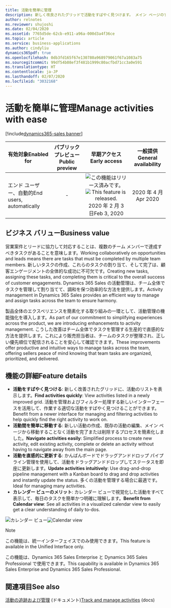 ```yaml
---
title: 活動を簡単に管理
description: 新しく改良されたグリッドで活動をすばやく見つけます。 メイン ページのすべての活動をシンプルかつ簡単に操作します。 ドラッグアンドドロップを使用して、活動を直感的に更新します。 視覚化されたカレンダー ビューで活動をすべて表示します。
author: relnotes
ms.reviewer: shujoshi
ms.date: 02/04/2020
ms.assetid: 7765d5de-62cb-e911-a96a-000d3a4f36ce
ms.topic: article
ms.service: business-applications
ms.author: cindyliu
dynamics365pdf: true
ms.openlocfilehash: 0db3fd165f67e130780a968979061f67a1083a75
ms.sourcegitcommit: 99df54b08ef3f481b1999c80acfbd71cc3a0e591
ms.translationtype: HT
ms.contentlocale: ja-JP
ms.lasthandoff: 02/07/2020
ms.locfileid: "3032168"
---
```

# <a name="manage-activities-with-ease"></a><span data-ttu-id="e4f70-106">活動を簡単に管理</span><span class="sxs-lookup"><span data-stu-id="e4f70-106">Manage activities with ease</span></span>
[!include[dynamics365-sales banner](../includes/dynamics365-sales.md)]

| <span data-ttu-id="e4f70-107">有効対象</span><span class="sxs-lookup"><span data-stu-id="e4f70-107">Enabled for</span></span>    |  <span data-ttu-id="e4f70-108">パブリック プレビュー</span><span class="sxs-lookup"><span data-stu-id="e4f70-108">Public preview</span></span> | <span data-ttu-id="e4f70-109">早期アクセス</span><span class="sxs-lookup"><span data-stu-id="e4f70-109">Early access</span></span> | <span data-ttu-id="e4f70-110">一般提供</span><span class="sxs-lookup"><span data-stu-id="e4f70-110">General availability</span></span> | 
| ---------- | :----------: |:----------: |:----------: |
|<span data-ttu-id="e4f70-111">エンド ユーザー、自動的</span><span class="sxs-lookup"><span data-stu-id="e4f70-111">End users, automatically</span></span>|-|<span data-ttu-id="e4f70-112">![この機能はリリース済みです。](/dynamics365-release-plan/media/green-checkmark.png "この機能はリリース済みです。")</span><span class="sxs-lookup"><span data-stu-id="e4f70-112">![This feature is released.](/dynamics365-release-plan/media/green-checkmark.png "This feature is released.")</span></span> <span data-ttu-id="e4f70-113">2020 年 2 月 3 日</span><span class="sxs-lookup"><span data-stu-id="e4f70-113">Feb 3, 2020</span></span>| <span data-ttu-id="e4f70-114">2020 年 4 月</span><span class="sxs-lookup"><span data-stu-id="e4f70-114">Apr 2020</span></span>|


## <a name="business-value"></a><span data-ttu-id="e4f70-115">ビジネス バリュー</span><span class="sxs-lookup"><span data-stu-id="e4f70-115">Business value</span></span>
<!-- bv start -->
<span data-ttu-id="e4f70-116">営業案件とリードに協力して対応することは、複数のチーム メンバーで達成すべきタスクがあることを意味します。</span><span class="sxs-lookup"><span data-stu-id="e4f70-116">Working collaboratively on opportunities and leads means there are tasks that must be completed by multiple team members.</span></span> <span data-ttu-id="e4f70-117">新しいタスクの作成、これらのタスクの割り当て、そして完了は、顧客エンゲージメントの全体的な成功に不可欠です。</span><span class="sxs-lookup"><span data-stu-id="e4f70-117">Creating new tasks, assigning these tasks, and completing them is critical to the overall success of customer engagements.</span></span> <span data-ttu-id="e4f70-118">Dynamics 365 Sales の活動管理は、チーム全体でタスクを管理して割り当てて、調和を保つ効率的な方法を提供します。</span><span class="sxs-lookup"><span data-stu-id="e4f70-118">Activity management in Dynamics 365 Sales provides an efficient way to manage and assign tasks across the team to ensure harmony.</span></span>  

<span data-ttu-id="e4f70-119">製品全体のエクスペリエンスを簡素化する取り組みの一環として、活動管理の機能強化を導入します。</span><span class="sxs-lookup"><span data-stu-id="e4f70-119">As part of our commitment to simplifying experiences across the product, we are introducing enhancements to activity management.</span></span> <span data-ttu-id="e4f70-120">こうした改善はチーム全体でタスクを管理する生産的で直感的な方法を提供します。これにより販売担当者は、チームのタスクが整理され、正しい優先順位で配信されることを安心して確認できます。</span><span class="sxs-lookup"><span data-stu-id="e4f70-120">These improvements offer productive and intuitive ways to manage tasks across the team, offering sellers peace of mind knowing that team tasks are organized, prioritized, and delivered.</span></span>
<!-- bv end -->



## <a name="feature-details"></a><span data-ttu-id="e4f70-121">機能の詳細</span><span class="sxs-lookup"><span data-stu-id="e4f70-121">Feature details</span></span>
<!--feature detail start -->
- <span data-ttu-id="e4f70-122">**活動をすばやく見つける**: 新しく改善されたグリッドに、活動のリストを表示します。</span><span class="sxs-lookup"><span data-stu-id="e4f70-122">**Find activities quickly**: View activities listed in a newly improved grid.</span></span> <span data-ttu-id="e4f70-123">活動を管理およびフィルター処理する新しいインターフェースを活用して、作業する適切な活動をすばやく見つけることができます。</span><span class="sxs-lookup"><span data-stu-id="e4f70-123">Benefit from a newer interface for managing and filtering activities to help quickly find the right activity to work on.</span></span>
- <span data-ttu-id="e4f70-124">**活動間を簡単に移動する**: 新しい活動の作成、既存の活動の編集、メイン ページから移動することなく活動を完了または削除するプロセスを簡素化しました。</span><span class="sxs-lookup"><span data-stu-id="e4f70-124">**Navigate activities easily**: Simplified process to create new activity, edit existing activity, complete or delete an activity without having to navigate away from the main page.</span></span>
- <span data-ttu-id="e4f70-125">**活動を直感的に更新する**: かんばんボードでドラッグアンドドロップ パイプライン管理を使用して、活動をドラッグアンドドロップしてステータスを即座に更新します。</span><span class="sxs-lookup"><span data-stu-id="e4f70-125">**Update activities intuitively**: Use drag-and-drop pipeline management with a Kanban board to drag and drop activities and instantly update the status.</span></span> <span data-ttu-id="e4f70-126">多くの活動を管理する場合に最適です。</span><span class="sxs-lookup"><span data-stu-id="e4f70-126">Ideal for managing many activities.</span></span>
- <span data-ttu-id="e4f70-127">**カレンダー ビューのメリット**: カレンダー ビューで視覚化した活動をすべて表示して、毎日のタスクを簡単かつ明確に理解します。</span><span class="sxs-lookup"><span data-stu-id="e4f70-127">**Benefit from Calendar view**: See all activities in a visualized calendar view to easily get a clear understanding of daily to-dos.</span></span>
<!--feature detail end -->

<span data-ttu-id="e4f70-128">![カレンダー ビュー](media/calendar-view.jpg "カレンダー ビュー")</span><span class="sxs-lookup"><span data-stu-id="e4f70-128">![Calendar view](media/calendar-view.jpg "Calendar view")</span></span>
<!-- Picture 1 -->

> [!NOTE]
> <span data-ttu-id="e4f70-129">この機能は、統一インターフェイスでのみ使用できます。</span><span class="sxs-lookup"><span data-stu-id="e4f70-129">This feature is available in the Unified Interface only.</span></span> 
>
> <span data-ttu-id="e4f70-130">この機能は、Dynamics 365 Sales Enterprise と Dynamics 365 Sales Professional で使用できます。</span><span class="sxs-lookup"><span data-stu-id="e4f70-130">This capability is available in Dynamics 365 Sales Enterprise and Dynamics 365 Sales Professional.</span></span>







## <a name="see-also"></a><span data-ttu-id="e4f70-131">関連項目</span><span class="sxs-lookup"><span data-stu-id="e4f70-131">See also</span></span>

<span data-ttu-id="e4f70-132">[活動の追跡および管理](https://docs.microsoft.com/dynamics365/sales-enterprise/manage-activities) (ドキュメント)</span><span class="sxs-lookup"><span data-stu-id="e4f70-132">[Track and manage activities](https://docs.microsoft.com/dynamics365/sales-enterprise/manage-activities) (docs)</span></span>
